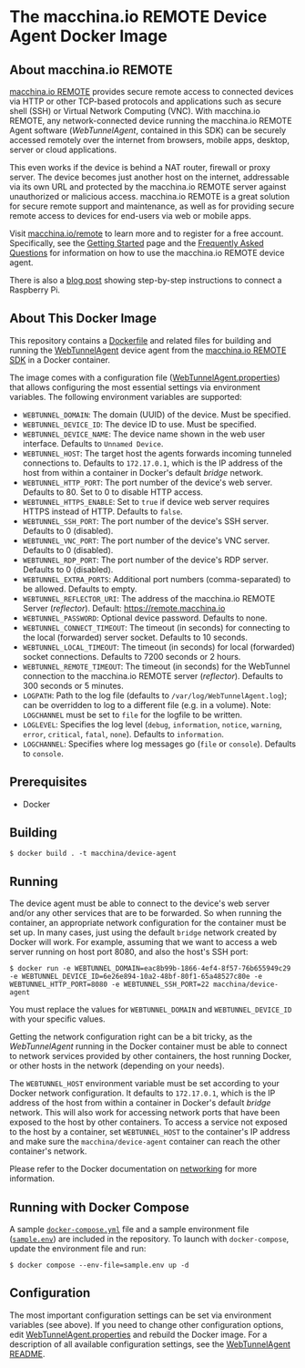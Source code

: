 # The macchina.io REMOTE Device Agent Docker Image

## About macchina.io REMOTE

[macchina.io REMOTE](https://macchina.io/remote) provides secure remote access to connected devices
via HTTP or other TCP-based protocols and applications such as secure shell (SSH) or
Virtual Network Computing (VNC). With macchina.io REMOTE, any network-connected device
running the macchina.io REMOTE Agent software (*WebTunnelAgent*, contained in this SDK)
can be securely accessed remotely over the internet from browsers, mobile apps, desktop,
server or cloud applications.

This even works if the device is behind a NAT router, firewall or proxy server.
The device becomes just another host on the internet, addressable via its own URL and
protected by the macchina.io REMOTE server against unauthorized or malicious access.
macchina.io REMOTE is a great solution for secure remote support and maintenance,
as well as for providing secure remote access to devices for end-users via web or
mobile apps.

Visit [macchina.io/remote](https://macchina.io/remote) to learn more and to register for a free account.
Specifically, see the [Getting Started](https://macchina.io/remote_signup.html) page and the
[Frequently Asked Questions](https://macchina.io/remote_faq.html) for
information on how to use the macchina.io REMOTE device agent.

There is also a [blog post](https://macchina.io/blog/?p=257) showing step-by-step instructions to connect a Raspberry Pi.

## About This Docker Image

This repository contains a [Dockerfile](Dockerfile) and related files for building and running
the [WebTunnelAgent](https://github.com/my-devices/sdk/blob/master/WebTunnel/WebTunnelAgent/README.md)
device agent from the
[macchina.io REMOTE SDK](https://github.com/my-devices/sdk) in a Docker container.

The image comes with a configuration file ([WebTunnelAgent.properties](WebTunnelAgent.properties)) that allows
configuring the most essential settings via environment variables.
The following environment variables are supported:

  - `WEBTUNNEL_DOMAIN`: The domain (UUID) of the device. Must be specified.
  - `WEBTUNNEL_DEVICE_ID`: The device ID to use. Must be specified.
  - `WEBTUNNEL_DEVICE_NAME`: The device name shown in the web user interface. Defaults to `Unnamed Device`.
  - `WEBTUNNEL_HOST`: The target host the agents forwards incoming tunneled connections to. Defaults to `172.17.0.1`, which
    is the IP address of the host from within a container in Docker's default *bridge* network.
  - `WEBTUNNEL_HTTP_PORT`: The port number of the device's web server. Defaults to 80. Set to 0 to disable HTTP access.
  - `WEBTUNNEL_HTTPS_ENABLE`: Set to `true` if device web server requires HTTPS instead of HTTP. Defaults to `false`.
  - `WEBTUNNEL_SSH_PORT`: The port number of the device's SSH server. Defaults to 0 (disabled).
  - `WEBTUNNEL_VNC_PORT`: The port number of the device's VNC server. Defaults to 0 (disabled).
  - `WEBTUNNEL_RDP_PORT`: The port number of the device's RDP server. Defaults to 0 (disabled).
  - `WEBTUNNEL_EXTRA_PORTS`: Additional port numbers (comma-separated) to be allowed. Defaults to empty.
  - `WEBTUNNEL_REFLECTOR_URI`: The address of the macchina.io REMOTE Server (*reflector*).
    Default: https://remote.macchina.io
  - `WEBTUNNEL_PASSWORD`: Optional device password. Defaults to none.
  - `WEBTUNNEL_CONNECT_TIMEOUT`: The timeout (in seconds) for connecting to the local (forwarded) server socket.
    Defaults to 10 seconds.
  - `WEBTUNNEL_LOCAL_TIMEOUT`: The timeout (in seconds) for local (forwarded) socket connections. Defaults to 7200 seconds or 2 hours.
  - `WEBTUNNEL_REMOTE_TIMEOUT`: The timeout (in seconds) for the WebTunnel connection to the macchina.io REMOTE server (*reflector*).
    Defaults to 300 seconds or 5 minutes.
  - `LOGPATH`: Path to the log file (defaults to `/var/log/WebTunnelAgent.log`); can be
    overridden to log to a different file (e.g. in a volume). Note: `LOGCHANNEL` must
    be set to `file` for the logfile to be written.
  - `LOGLEVEL`: Specifies the log level (`debug`, `information`, `notice`, `warning`,
    `error`, `critical`, `fatal`, `none`). Defaults to `information`.
  - `LOGCHANNEL`: Specifies where log messages go (`file` or `console`). Defaults to `console`.

## Prerequisites

  - Docker

## Building

```
$ docker build . -t macchina/device-agent
```

## Running

The device agent must be able to connect to the device's web server and/or any other services
that are to be forwarded. So when running the container, an appropriate network configuration
for the container must be set up. In many cases, just using the default `bridge` network
created by Docker will work. For example, assuming that we want to access a web server
running on host port 8080, and also the host's SSH port:

```
$ docker run -e WEBTUNNEL_DOMAIN=eac8b99b-1866-4ef4-8f57-76b655949c29 -e WEBTUNNEL_DEVICE_ID=6e26e894-10a2-48bf-80f1-65a48527c80e -e WEBTUNNEL_HTTP_PORT=8080 -e WEBTUNNEL_SSH_PORT=22 macchina/device-agent
```

You must replace the values for `WEBTUNNEL_DOMAIN` and `WEBTUNNEL_DEVICE_ID` with your specific values.

Getting the network configuration right can be a bit tricky, as the *WebTunnelAgent* running in
the Docker container must be able to connect to network services provided by other containers,
the host running Docker, or other hosts in the network (depending on your needs).

The `WEBTUNNEL_HOST` environment variable must be set according to your Docker network configuration.
It defaults to `172.17.0.1`, which is the IP address of the host from within a container in Docker's
default *bridge* network. This will also work for accessing network ports that have been
exposed to the host by other containers. To access a service not exposed to the host by a container,
set `WEBTUNNEL_HOST` to the container's IP address and make sure the `macchina/device-agent`
container can reach the other container's network.

Please refer to the Docker documentation on [networking](https://docs.docker.com/engine/network/)
for more information.

## Running with Docker Compose

A sample [`docker-compose.yml`](docker-compose.yml) file and a sample environment file
([`sample.env`](sample.env)) are included in the repository. To launch with `docker-compose`,
update the environment file and run:

```
$ docker compose --env-file=sample.env up -d
```


## Configuration

The most important configuration settings can be set via environment variables (see above).
If you need to change other configuration options, edit [WebTunnelAgent.properties](WebTunnelAgent.properties)
and rebuild the Docker image.
For a description of all available configuration settings, see the
[WebTunnelAgent README](https://github.com/my-devices/sdk/blob/master/WebTunnel/WebTunnelAgent/README.md).
